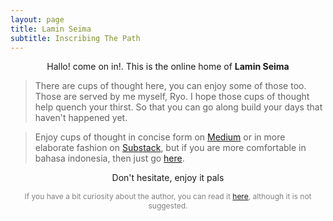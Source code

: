 ```yaml
---
layout: page
title: Lamin Seima
subtitle: Inscribing The Path
---
```

<p style="text-align:center;">Hallo! come on in!. This is the online home of <b>Lamin Seima</b></p>

> There are cups of thought here, you can enjoy some of those too. Those are served by me myself, Ryo.
> I hope those cups of thought help quench your thirst.
> So that you can go along build your days that haven't happened yet. 

> Enjoy cups of thought in concise form on [Medium](https://medium.com/@laminseima) 
> or in more elaborate fashion on [Substack](https://laminseima.substack.com), 
> but if you are more comfortable in bahasa indonesia, then just go [here](https://laminseima.github.io/about/).

<p style="text-align: center;">Don't hesitate, enjoy it pals</p>

<p style="text-align:center;color:grey;font-size:12px;">
If you have a bit curiosity about the author, 
you can read it <a href="https://laminseima.github.io/about/">here</a>,
although it is not suggested.
</p>
